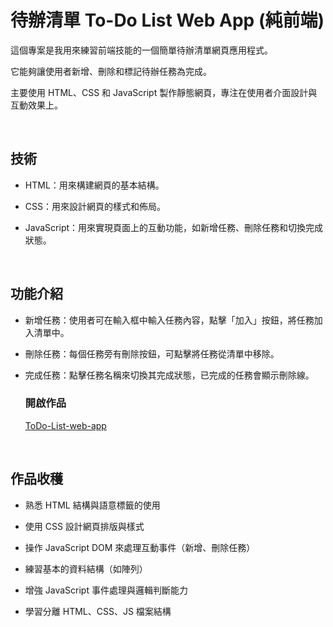 # **待辦清單 To-Do List Web App** (純前端)

這個專案是我用來練習前端技能的一個簡單待辦清單網頁應用程式。

它能夠讓使用者新增、刪除和標記待辦任務為完成。

主要使用 HTML、CSS 和 JavaScript 製作靜態網頁，專注在使用者介面設計與互動效果上。

<br>

##  技術

* HTML：用來構建網頁的基本結構。

* CSS：用來設計網頁的樣式和佈局。

* JavaScript：用來實現頁面上的互動功能，如新增任務、刪除任務和切換完成狀態。

<br>

##  功能介紹

* 新增任務：使用者可在輸入框中輸入任務內容，點擊「加入」按鈕，將任務加入清單中。
  
* 刪除任務：每個任務旁有刪除按鈕，可點擊將任務從清單中移除。
  
* 完成任務：點擊任務名稱來切換其完成狀態，已完成的任務會顯示刪除線。

  ###  開啟作品
   [ToDo-List-web-app](https://harvey0521.github.io/To-Do-List-Web/) 

<br>

##  作品收穫

* 熟悉 HTML 結構與語意標籤的使用

* 使用 CSS 設計網頁排版與樣式

* 操作 JavaScript DOM 來處理互動事件（新增、刪除任務）

* 練習基本的資料結構（如陣列）

* 增強 JavaScript 事件處理與邏輯判斷能力

* 學習分離 HTML、CSS、JS 檔案結構

